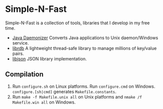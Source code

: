# Simple-N-Fast

Simple-N-Fast is a collection of tools, libraries that I develop in my free time.

* [Java Daemonizer](jdaemon/README.md) Converts Java applications to Unix daemon/Windows service.
* [librdb](librdb/README.md) A lightweight thread-safe library to manage millions of key/value pairs.
* [libjson](libjson/README.md) JSON library implementation.

## Compilation
1. Run `configure.sh` on Linux platforms. Run `configure.cmd` on Windows. `configure.[sh|cmd]` generates `Makefile.constants`.
2. Run `make -f Makefile.unix all` on Unix platforms and `nmake /f Makefile.win all` on Windows.

